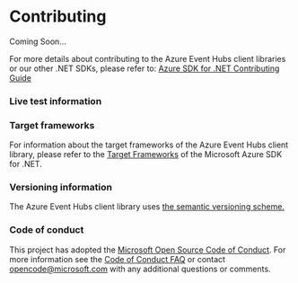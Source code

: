 ﻿# Contributing 

Coming Soon...

For more details about contributing to the Azure Event Hubs client libraries or our other .NET SDKs, please refer to: [Azure SDK for .NET Contributing Guide](https://github.com/Azure/azure-sdk-for-net/blob/master/CONTRIBUTING.md)

### Live test information

### Target frameworks

For information about the target frameworks of the Azure Event Hubs client library, please refer to the [Target Frameworks](https://github.com/azure/azure-sdk-for-net#target-frameworks) of the Microsoft Azure SDK for .NET.  

### Versioning information

The Azure Event Hubs client library uses [the semantic versioning scheme.](http://semver.org/)

### Code of conduct

This project has adopted the [Microsoft Open Source Code of Conduct](https://opensource.microsoft.com/codeofconduct/). For more information see the [Code of Conduct FAQ](https://opensource.microsoft.com/codeofconduct/faq/) or contact [opencode@microsoft.com](mailto:opencode@microsoft.com) with any additional questions or comments.
